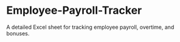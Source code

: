 # Employee-Payroll-Tracker
A detailed Excel sheet for tracking employee payroll, overtime, and bonuses.
